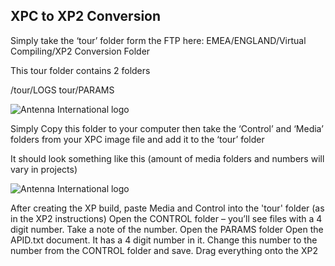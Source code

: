 ## XPC to XP2 Conversion



Simply take the ‘tour’ folder form the FTP here: EMEA/ENGLAND/Virtual Compiling/XP2 Conversion Folder


This tour folder contains 2 folders 

/tour/LOGS
tour/PARAMS


![Antenna International logo](/images/xpcxp2_1.png)








Simply Copy this folder to your computer then take the ‘Control’ and ‘Media’ folders from your XPC image file and add it to the ‘tour’ folder

It should look something like this (amount of media folders and numbers will vary in projects)


![Antenna International logo](/images/xpcpxp2_2.png)















After creating the XP build, paste Media and Control into the 'tour' folder (as in the XP2 instructions)
Open the CONTROL folder – you’ll see files with a 4 digit number. Take a note of the number. 
Open the PARAMS folder
Open the APID.txt document. It has a 4 digit number in it. Change this number to the number from the CONTROL folder and save.
Drag everything onto the XP2
